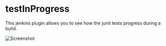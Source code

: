 testInProgress
==============

This jenkins plugin allows you to see how the junit tests progress during a build.

![Screenshot](https://raw.github.com/cchabanois/testInProgress/gh-pages/images/progressInJenkins.png)
